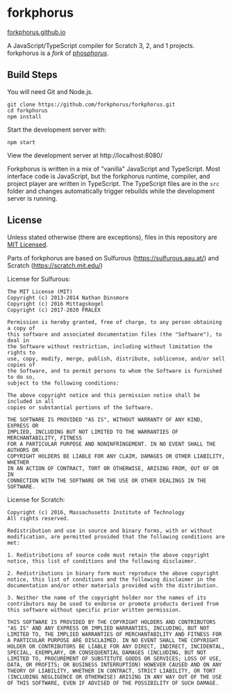 # forkphorus

[forkphorus.github.io](https://lolololoololol194.github.io)

A JavaScript/TypeScript compiler for Scratch 3, 2, and 1 projects. forkphorus is a *fork* of [phos*phorus*](https://phosphorus.github.io/).

## Build Steps

You will need Git and Node.js.

```
git clone https://github.com/forkphorus/forkphorus.git
cd forkphorus
npm install
```

Start the development server with:

```
npm start
```

View the development server at http://localhost:8080/

Forkphorus is written in a mix of "vanilla" JavaScript and TypeScript. Most interface code is JavaScript, but the forkphorus runtime, compiler, and project player are written in TypeScript. The TypeScript files are in the `src` folder and changes automatically trigger rebuilds while the development server is running.

## License

Unless stated otherwise (there are exceptions), files in this repository are [MIT Licensed](LICENSE).

Parts of forkphorus are based on Sulfurous (https://sulfurous.aau.at/) and Scratch (https://scratch.mit.edu/)

License for Sulfurous:

```
The MIT License (MIT)
Copyright (c) 2013-2014 Nathan Dinsmore
Copyright (c) 2016 Mittagskogel
Copyright (c) 2017-2020 FRALEX

Permission is hereby granted, free of charge, to any person obtaining a copy of
this software and associated documentation files (the "Software"), to deal in
the Software without restriction, including without limitation the rights to
use, copy, modify, merge, publish, distribute, sublicense, and/or sell copies of
the Software, and to permit persons to whom the Software is furnished to do so,
subject to the following conditions:

The above copyright notice and this permission notice shall be included in all
copies or substantial portions of the Software.

THE SOFTWARE IS PROVIDED "AS IS", WITHOUT WARRANTY OF ANY KIND, EXPRESS OR
IMPLIED, INCLUDING BUT NOT LIMITED TO THE WARRANTIES OF MERCHANTABILITY, FITNESS
FOR A PARTICULAR PURPOSE AND NONINFRINGEMENT. IN NO EVENT SHALL THE AUTHORS OR
COPYRIGHT HOLDERS BE LIABLE FOR ANY CLAIM, DAMAGES OR OTHER LIABILITY, WHETHER
IN AN ACTION OF CONTRACT, TORT OR OTHERWISE, ARISING FROM, OUT OF OR IN
CONNECTION WITH THE SOFTWARE OR THE USE OR OTHER DEALINGS IN THE SOFTWARE.
```

License for Scratch:

```
Copyright (c) 2016, Massachusetts Institute of Technology
All rights reserved.

Redistribution and use in source and binary forms, with or without modification, are permitted provided that the following conditions are met:

1. Redistributions of source code must retain the above copyright notice, this list of conditions and the following disclaimer.

2. Redistributions in binary form must reproduce the above copyright notice, this list of conditions and the following disclaimer in the documentation and/or other materials provided with the distribution.

3. Neither the name of the copyright holder nor the names of its contributors may be used to endorse or promote products derived from this software without specific prior written permission.

THIS SOFTWARE IS PROVIDED BY THE COPYRIGHT HOLDERS AND CONTRIBUTORS "AS IS" AND ANY EXPRESS OR IMPLIED WARRANTIES, INCLUDING, BUT NOT LIMITED TO, THE IMPLIED WARRANTIES OF MERCHANTABILITY AND FITNESS FOR A PARTICULAR PURPOSE ARE DISCLAIMED. IN NO EVENT SHALL THE COPYRIGHT HOLDER OR CONTRIBUTORS BE LIABLE FOR ANY DIRECT, INDIRECT, INCIDENTAL, SPECIAL, EXEMPLARY, OR CONSEQUENTIAL DAMAGES (INCLUDING, BUT NOT LIMITED TO, PROCUREMENT OF SUBSTITUTE GOODS OR SERVICES; LOSS OF USE, DATA, OR PROFITS; OR BUSINESS INTERRUPTION) HOWEVER CAUSED AND ON ANY THEORY OF LIABILITY, WHETHER IN CONTRACT, STRICT LIABILITY, OR TORT (INCLUDING NEGLIGENCE OR OTHERWISE) ARISING IN ANY WAY OUT OF THE USE OF THIS SOFTWARE, EVEN IF ADVISED OF THE POSSIBILITY OF SUCH DAMAGE.
```
